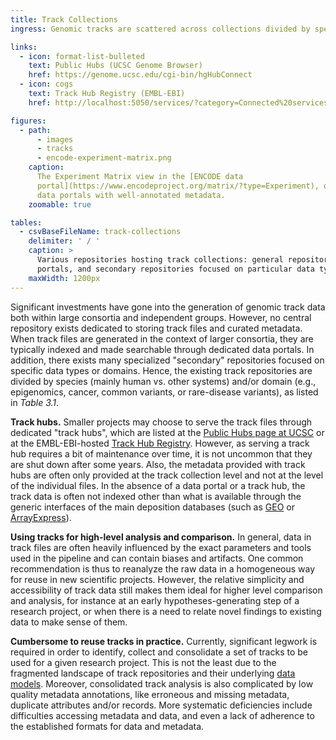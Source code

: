 ```yaml
---
title: Track Collections
ingress: Genomic tracks are scattered across collections divided by species, domains, and consortia

links:
  - icon: format-list-bulleted
    text: Public Hubs (UCSC Genome Browser)
    href: https://genome.ucsc.edu/cgi-bin/hgHubConnect
  - icon: cogs
    text: Track Hub Registry (EMBL-EBI)
    href: http://localhost:5050/services/?category=Connected%20services&tags%5B0%5D=Track%20Hub%20Registry

figures:
  - path:
      - images
      - tracks
      - encode-experiment-matrix.png
    caption:
      The Experiment Matrix view in the [ENCODE data
      portal](https://www.encodeproject.org/matrix/?type=Experiment), one of the most comprehensive
      data portals with well-annotated metadata.
    zoomable: true

tables:
  - csvBaseFileName: track-collections
    delimiter: ' / '
    caption: >
      Various repositories hosting track collections: general repositories, consortia-specific data
      portals, and secondary repositories focused on particular data types or domains.
    maxWidth: 1200px
---
```


Significant investments have gone into the generation of genomic track data both within large
consortia and independent groups. However, no central repository exists dedicated to storing track
files and curated metadata. When track files are generated in the context of larger consortia, they
are typically indexed and made searchable through dedicated data portals. In addition, there exists
many specialized "secondary" repositories focused on specific data types or domains. Hence, the
existing track repositories are divided by species (mainly human vs. other systems) and/or domain
(e.g., epigenomics, cancer, common variants, or rare-disease variants), as listed in _Table 3.1_.

<ui-quote-text :quote='"No central repository exists dedicated to storing track files and curated metadata."'>
</ui-quote-text>

**Track hubs.** Smaller projects may choose to serve the track files through dedicated "track hubs",
which are listed at the [Public Hubs page at UCSC](https://genome.ucsc.edu/cgi-bin/hgHubConnect) or
at the EMBL-EBI-hosted
[Track Hub Registry](/services/?category=Connected%20services&tags%5B0%5D=Track%20Hub%20Registry).
However, as serving a track hub requires a bit of maintenance over time, it is not uncommon that
they are shut down after some years. Also, the metadata provided with track hubs are often only
provided at the track collection level and not at the level of the individual files. In the absence
of a data portal or a track hub, the track data is often not indexed other than what is available
through the generic interfaces of the main deposition databases (such as
[GEO](http://www.ncbi.nlm.nih.gov/geo/) or
[ArrayExpress](https://www.ebi.ac.uk/biostudies/arrayexpress)).

**Using tracks for high-level analysis and comparison.** In general, data in track files are often
heavily influenced by the exact parameters and tools used in the pipeline and can contain biases and
artifacts. One common recommendation is thus to reanalyze the raw data in a homogeneous way for
reuse in new scientific projects. However, the relative simplicity and accessibility of track data
still makes them ideal for higher level comparison and analysis, for instance at an early
hypotheses-generating step of a research project, or when there is a need to relate novel findings
to existing data to make sense of them.

**Cumbersome to reuse tracks in practice.** Currently, significant legwork is required in order to
identify, collect and consolidate a set of tracks to be used for a given research project. This is
not the least due to the fragmented landscape of track repositories and their underlying
[data models](/fair/#fair-02-metadata-models). Moreover, consolidated track analysis is also
complicated by low quality metadata annotations, like erroneous and missing metadata, duplicate
attributes and/or records. More systematic deficiencies include difficulties accessing metadata and
data, and even a lack of adherence to the established formats for data and metadata.
